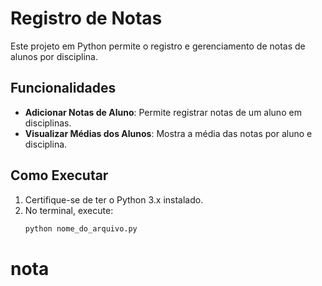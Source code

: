 # Registro de Notas 
Este projeto em Python permite o registro e gerenciamento de notas de alunos por disciplina.
## Funcionalidades
- **Adicionar Notas de Aluno**: Permite registrar notas de um aluno em disciplinas.
- **Visualizar Médias dos Alunos**: Mostra a média das notas por aluno e disciplina.
## Como Executar
1. Certifique-se de ter o Python 3.x instalado.
2. No terminal, execute:
   ```bash
   python nome_do_arquivo.py
   ```
# nota
